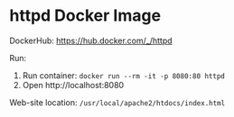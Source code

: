 # httpd Docker Image

DockerHub: https://hub.docker.com/_/httpd

Run: 
1. Run container: `docker run --rm -it -p 8080:80 httpd`
2. Open http://localhost:8080

Web-site location: `/usr/local/apache2/htdocs/index.html`
